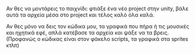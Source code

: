 Αν θες να μοντάρεις το παιχνίδι: 
φτιάξε ένα νέο project στην unity, 
βάλε αυτά τα αρχεία μέσα στο project 
και τέλος καλό όλα καλά.

Αν θες μόνο να δεις τον κώδικα μου, τα γραφικά που πήρα ή τις μουσικές και ηχητικά εφέ,
απλά κατέβασε τα αρχεία και ψάξε να τα βρεις.
(Προφανώς ο κώδικας είναι στον φάκελο scripts, τα γραφικά στα sprites κτλπ)
